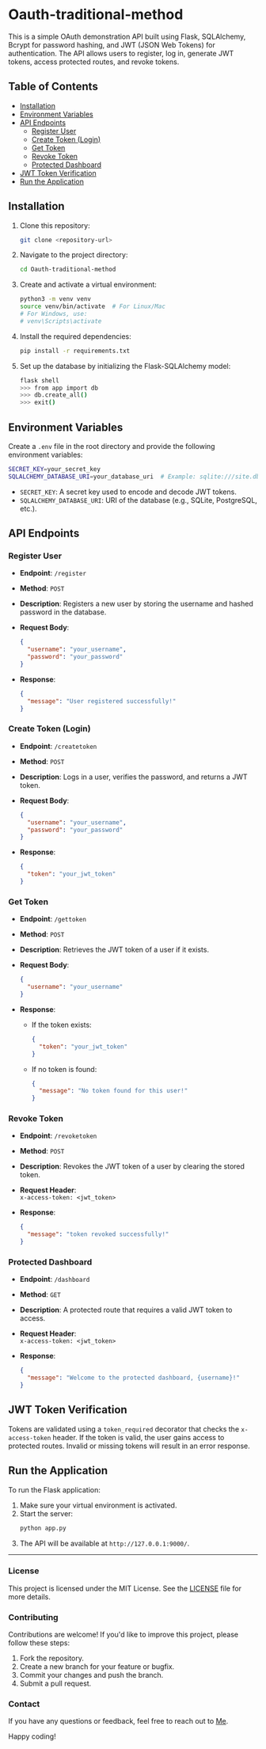 # Oauth-traditional-method

This is a simple OAuth demonstration API built using Flask, SQLAlchemy, Bcrypt for password hashing, and JWT (JSON Web Tokens) for authentication. The API allows users to register, log in, generate JWT tokens, access protected routes, and revoke tokens.

## Table of Contents

- [Installation](#installation)
- [Environment Variables](#environment-variables)
- [API Endpoints](#api-endpoints)
  - [Register User](#register-user)
  - [Create Token (Login)](#create-token-login)
  - [Get Token](#get-token)
  - [Revoke Token](#revoke-token)
  - [Protected Dashboard](#protected-dashboard)
- [JWT Token Verification](#jwt-token-verification)
- [Run the Application](#run-the-application)

## Installation

1. Clone this repository:
    ```bash
    git clone <repository-url>
    ```

2. Navigate to the project directory:
    ```bash
    cd Oauth-traditional-method
    ```

3. Create and activate a virtual environment:
    ```bash
    python3 -m venv venv
    source venv/bin/activate  # For Linux/Mac
    # For Windows, use:
    # venv\Scripts\activate
    ```

4. Install the required dependencies:
    ```bash
    pip install -r requirements.txt
    ```

5. Set up the database by initializing the Flask-SQLAlchemy model:
    ```bash
    flask shell
    >>> from app import db
    >>> db.create_all()
    >>> exit()
    ```

## Environment Variables

Create a `.env` file in the root directory and provide the following environment variables:

```bash
SECRET_KEY=your_secret_key
SQLALCHEMY_DATABASE_URI=your_database_uri  # Example: sqlite:///site.db
```

- `SECRET_KEY`: A secret key used to encode and decode JWT tokens.
- `SQLALCHEMY_DATABASE_URI`: URI of the database (e.g., SQLite, PostgreSQL, etc.).

## API Endpoints

### Register User

- **Endpoint**: `/register`
- **Method**: `POST`
- **Description**: Registers a new user by storing the username and hashed password in the database.

- **Request Body**:
  ```json
  {
    "username": "your_username",
    "password": "your_password"
  }
  ```

- **Response**:
  ```json
  {
    "message": "User registered successfully!"
  }
  ```

### Create Token (Login)

- **Endpoint**: `/createtoken`
- **Method**: `POST`
- **Description**: Logs in a user, verifies the password, and returns a JWT token.

- **Request Body**:
  ```json
  {
    "username": "your_username",
    "password": "your_password"
  }
  ```

- **Response**:
  ```json
  {
    "token": "your_jwt_token"
  }
  ```

### Get Token

- **Endpoint**: `/gettoken`
- **Method**: `POST`
- **Description**: Retrieves the JWT token of a user if it exists.

- **Request Body**:
  ```json
  {
    "username": "your_username"
  }
  ```

- **Response**:
  - If the token exists:
    ```json
    {
      "token": "your_jwt_token"
    }
    ```
  - If no token is found:
    ```json
    {
      "message": "No token found for this user!"
    }
    ```

### Revoke Token

- **Endpoint**: `/revoketoken`
- **Method**: `POST`
- **Description**: Revokes the JWT token of a user by clearing the stored token.

- **Request Header**:  
  `x-access-token: <jwt_token>`

- **Response**:
  ```json
  {
    "message": "token revoked successfully!"
  }
  ```

### Protected Dashboard

- **Endpoint**: `/dashboard`
- **Method**: `GET`
- **Description**: A protected route that requires a valid JWT token to access.

- **Request Header**:  
  `x-access-token: <jwt_token>`

- **Response**:
  ```json
  {
    "message": "Welcome to the protected dashboard, {username}!"
  }
  ```

## JWT Token Verification

Tokens are validated using a `token_required` decorator that checks the `x-access-token` header. If the token is valid, the user gains access to protected routes. Invalid or missing tokens will result in an error response.

## Run the Application

To run the Flask application:

1. Make sure your virtual environment is activated.
2. Start the server:
    ```bash
    python app.py
    ```
3. The API will be available at `http://127.0.0.1:9000/`.

---

### License

This project is licensed under the MIT License. See the [LICENSE](LICENSE) file for more details.

### Contributing

Contributions are welcome! If you'd like to improve this project, please follow these steps:

1. Fork the repository.
2. Create a new branch for your feature or bugfix.
3. Commit your changes and push the branch.
4. Submit a pull request.

### Contact

If you have any questions or feedback, feel free to reach out to [Me](amitabhanand76@gmail.com).

Happy coding!


